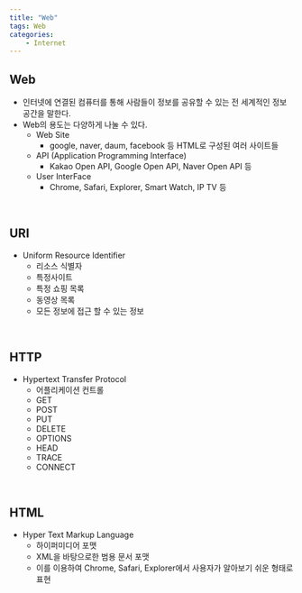 ```yaml
---
title: "Web"
tags: Web
categories: 
    - Internet
---
```


## Web
- 인터넷에 연결된 컴퓨터를 통해 사람들이 정보를 공유할 수 있는 전 세계적인 정보 공간을 말한다.
- Web의 용도는 다양하게 나눌 수 있다.
    - Web Site
        - google, naver, daum, facebook 등 HTML로 구성된 여러 사이트들
    - API (Application Programming Interface)
        - Kakao Open API, Google Open API, Naver Open API 등
    - User InterFace
        - Chrome, Safari, Explorer, Smart Watch, IP TV 등

<br>

## URI
- Uniform Resource Identifier
    - 리소스 식별자
    - 특정사이트
    - 특정 쇼핑 목록
    - 동영상 목록
    - 모든 정보에 접근 할 수 있는 정보

<br>

## HTTP
- Hypertext Transfer Protocol
    - 어플리케이션 컨트롤
    - GET
    - POST
    - PUT
    - DELETE
    - OPTIONS
    - HEAD
    - TRACE
    - CONNECT

<br>

## HTML
- Hyper Text Markup Language
    - 하이퍼미디어 포맷
    - XML을 바탕으로한 범용 문서 포맷
    - 이를 이용하여 Chrome, Safari, Explorer에서 사용자가 알아보기 쉬운 형태로 표현